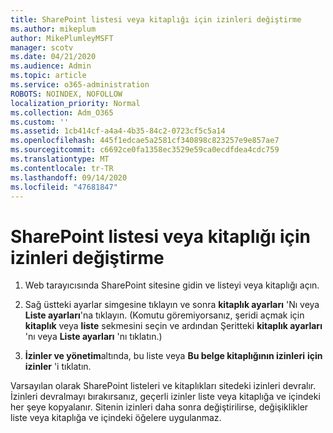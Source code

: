 ```yaml
---
title: SharePoint listesi veya kitaplığı için izinleri değiştirme
ms.author: mikeplum
author: MikePlumleyMSFT
manager: scotv
ms.date: 04/21/2020
ms.audience: Admin
ms.topic: article
ms.service: o365-administration
ROBOTS: NOINDEX, NOFOLLOW
localization_priority: Normal
ms.collection: Adm_O365
ms.custom: ''
ms.assetid: 1cb414cf-a4a4-4b35-84c2-0723cf5c5a14
ms.openlocfilehash: 445f1edcae5a2581cf340898c823257e9e857ae7
ms.sourcegitcommit: c6692ce0fa1358ec3529e59ca0ecdfdea4cdc759
ms.translationtype: MT
ms.contentlocale: tr-TR
ms.lasthandoff: 09/14/2020
ms.locfileid: "47681847"
---
```

# <a name="change-permissions-for-a-sharepoint-list-or-library"></a>SharePoint listesi veya kitaplığı için izinleri değiştirme

1. Web tarayıcısında SharePoint sitesine gidin ve listeyi veya kitaplığı açın.
    
2. Sağ üstteki ayarlar simgesine tıklayın ve sonra **kitaplık ayarları** 'Nı veya **Liste ayarları**'na tıklayın. (Komutu göremiyorsanız, şeridi açmak için **kitaplık** veya **liste** sekmesini seçin ve ardından Şeritteki **kitaplık ayarları** 'nı veya **Liste ayarları** 'nı tıklatın.) 
    
3. **İzinler ve yönetim**altında, bu liste veya **Bu belge kitaplığının izinleri** **için izinler** 'i tıklatın.
    
Varsayılan olarak SharePoint listeleri ve kitaplıkları sitedeki izinleri devralır. İzinleri devralmayı bırakırsanız, geçerli izinler liste veya kitaplığa ve içindeki her şeye kopyalanır. Sitenin izinleri daha sonra değiştirilirse, değişiklikler liste veya kitaplığa ve içindeki öğelere uygulanmaz.
  

